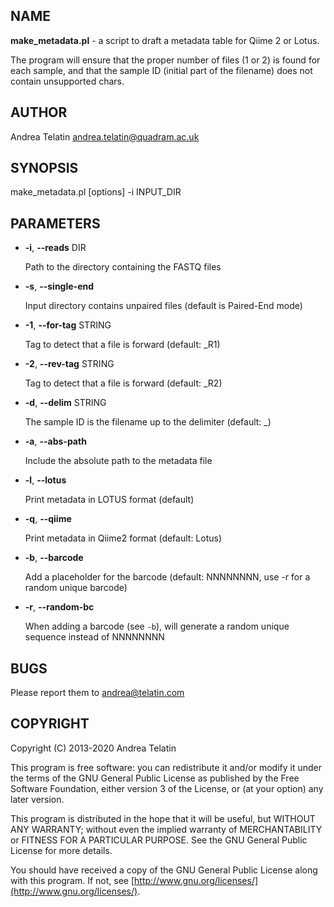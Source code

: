 ## NAME

**make\_metadata.pl** - a script to draft a metadata table for Qiime 2 or Lotus.

The program will ensure that the proper number of files (1 or 2) is found for
each sample, and that the sample ID (initial part of the filename) does not 
contain unsupported chars.

## AUTHOR

Andrea Telatin <andrea.telatin@quadram.ac.uk>

## SYNOPSIS

make\_metadata.pl \[options\] -i INPUT\_DIR 

## PARAMETERS

- **-i**, **--reads** DIR

    Path to the directory containing the FASTQ files

- **-s**, **--single-end**

    Input directory contains unpaired files (default is Paired-End mode)

- **-1**, **--for-tag** STRING

    Tag to detect that a file is forward (default: \_R1)

- **-2**, **--rev-tag** STRING

    Tag to detect that a file is forward (default: \_R2)

- **-d**, **--delim** STRING

    The sample ID is the filename up to the delimiter (default: \_)

- **-a**, **--abs-path**

    Include the absolute path to the metadata file

- **-l**, **--lotus**

    Print metadata in LOTUS format (default)

- **-q**, **--qiime**

    Print metadata in Qiime2 format (default: Lotus)

- **-b**, **--barcode**

    Add a placeholder for the barcode (default: NNNNNNNN, use -r for a random unique barcode)

- **-r**, **--random-bc**

    When adding a barcode (see `-b`), will generate a random unique sequence instead of NNNNNNNN

## BUGS

Please report them to <andrea@telatin.com>

## COPYRIGHT

Copyright (C) 2013-2020 Andrea Telatin 

This program is free software: you can redistribute it and/or modify
it under the terms of the GNU General Public License as published by
the Free Software Foundation, either version 3 of the License, or
(at your option) any later version.

This program is distributed in the hope that it will be useful,
but WITHOUT ANY WARRANTY; without even the implied warranty of
MERCHANTABILITY or FITNESS FOR A PARTICULAR PURPOSE.  See the
GNU General Public License for more details.

You should have received a copy of the GNU General Public License
along with this program.  If not, see [http://www.gnu.org/licenses/](http://www.gnu.org/licenses/).
